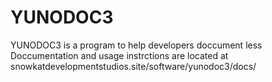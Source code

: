 # YUNODOC3
YUNODOC3 is a program to help developers doccument less
Doccumentation and usage instrctions are located at snowkatdevelopmentstudios.site/software/yunodoc3/docs/
